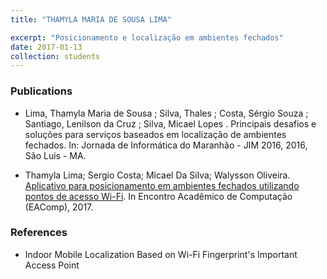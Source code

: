 ```yaml
---
title: "THAMYLA MARIA DE SOUSA LIMA"

excerpt: "Posicionamento e localização em ambientes fechados"
date: 2017-01-13
collection: students
---
```


### Publications

* Lima, Thamyla Maria de Sousa ; Silva, Thales ; Costa, Sérgio Souza ; Santiago, Lenilson da Cruz ; Silva, Micael Lopes . Principais desafios e soluções para serviços baseados em localização de ambientes fechados. In: Jornada de Informática do Maranhão - JIM 2016, 2016, São Luis - MA.

* Thamyla Lima; Sergio Costa; Micael Da Silva; Walysson Oliveira. [Aplicativo para posicionamento em ambientes fechados utilizando pontos de acesso Wi-Fi](https://pet.ufma.br/eacomp_anais/wp-content/uploads/sites/7/2017/07/NEWAplicativo-para-posicionamento-em-ambientes-fechados.pdf). In Encontro Acadêmico de Computação (EAComp), 2017.

### References

* Indoor Mobile Localization Based on Wi-Fi Fingerprint's Important Access Point 

